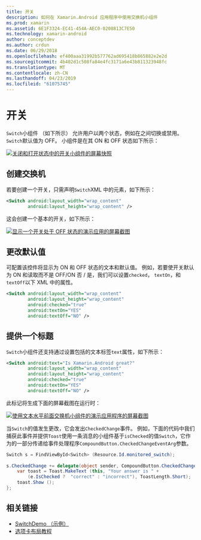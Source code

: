 ```yaml
---
title: 开关
description: 如何在 Xamarin.Android 应用程序中使用交换机小组件
ms.prod: xamarin
ms.assetid: 6E1F3324-EC41-454A-AEC0-0208813C7E50
ms.technology: xamarin-android
author: conceptdev
ms.author: crdun
ms.date: 06/29/2018
ms.openlocfilehash: ef400aaa31992b577762ad695418b865882e2e2d
ms.sourcegitcommit: 4b402d1c508fa84e4fc3171a6e43b811323948fc
ms.translationtype: MT
ms.contentlocale: zh-CN
ms.lasthandoff: 04/23/2019
ms.locfileid: "61075745"
---
```

# <a name="switch"></a>开关

`Switch`小组件 （如下所示） 允许用户以两个状态，例如在之间切换或禁用。 `Switch`默认值为 OFF。 小组件是在其 ON 和 OFF 状态如下所示：

[![关闭和打开状态中的开关小组件的屏幕快照](switch-images/16-switch-onoff.png)](switch-images/16-switch-onoff.png#lightbox)


## <a name="creating-a-switch"></a>创建交换机

若要创建一个开关，只需声明`Switch`XML 中的元素，如下所示：

```xml
<Switch android:layout_width="wrap_content"
        android:layout_height="wrap_content" />
```

这会创建一个基本的开关，如下所示：

[![显示一个开关处于 OFF 状态的演示应用的屏幕截图](switch-images/07-switch.png)](switch-images/07-switch.png#lightbox)


## <a name="changing-default-values"></a>更改默认值

可配置该控件将显示为 ON 和 OFF 状态的文本和默认值。 例如，若要使开关默认为 ON 和读取而不是 OFF/ON 否 / 是，我们可以设置`checked`， `textOn`，和`textOff`以下 XML 中的属性。

```xml
<Switch android:layout_width="wrap_content"
        android:layout_height="wrap_content"
        android:checked="true"
        android:textOn="YES"
        android:textOff="NO" />
```



## <a name="providing-a-title"></a>提供一个标题

`Switch`小组件还支持通过设置包括的文本标签`text`属性，如下所示：

```xml
<Switch android:text="Is Xamarin.Android great?"
        android:layout_width="wrap_content"
        android:layout_height="wrap_content"
        android:checked="true"
        android:textOn="YES"
        android:textOff="NO" />
```

此标记将生成下面的屏幕截图在运行时：

[![使用文本水平前面交换机小组件的演示应用程序的屏幕截图](switch-images/08-switch.png)](switch-images/08-switch.png#lightbox)

当`Switch`的值发生更改，它会发出`CheckedChange`事件。
例如，下面的代码中我们捕获此事件并提供`Toast`使用一条消息的小组件基于`isChecked`的值`Switch`，它作为的一部分传递给事件处理程序`CompoundButton.CheckedChangeEventArg`参数。

```csharp
Switch s = FindViewById<Switch> (Resource.Id.monitored_switch);
           
s.CheckedChange += delegate(object sender, CompoundButton.CheckedChangeEventArgs e) {
    var toast = Toast.MakeText (this, "Your answer is " +
        (e.IsChecked ?  "correct" : "incorrect"), ToastLength.Short);
    toast.Show ();
};
```


## <a name="related-links"></a>相关链接

- [SwitchDemo （示例）](https://developer.xamarin.com/samples/monodroid/SwitchDemo/)
- [选项卡布局教程](~/android/user-interface/layouts/tab-layout/index.md)
